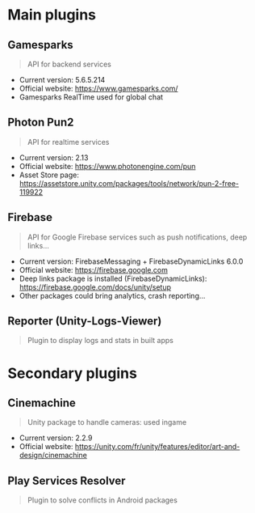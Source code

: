 # Main plugins

## Gamesparks
> API for backend services
- Current version: 5.6.5.214
- Official website: https://www.gamesparks.com/
- Gamesparks RealTime used for global chat

## Photon Pun2
> API for realtime services
- Current version: 2.13
- Official website: https://www.photonengine.com/pun
- Asset Store page: https://assetstore.unity.com/packages/tools/network/pun-2-free-119922

## Firebase
> API for Google Firebase services such as push notifications, deep links...
- Current version: FirebaseMessaging + FirebaseDynamicLinks 6.0.0 
- Official website: https://firebase.google.com
- Deep links package is installed (FirebaseDynamicLinks): https://firebase.google.com/docs/unity/setup
- Other packages could bring analytics, crash reporting...

## Reporter (Unity-Logs-Viewer)
> Plugin to display logs and stats in built apps

# Secondary plugins

## Cinemachine
> Unity package to handle cameras: used ingame
- Current version: 2.2.9
- Official website: https://unity.com/fr/unity/features/editor/art-and-design/cinemachine

## Play Services Resolver
> Plugin to solve conflicts in Android packages
